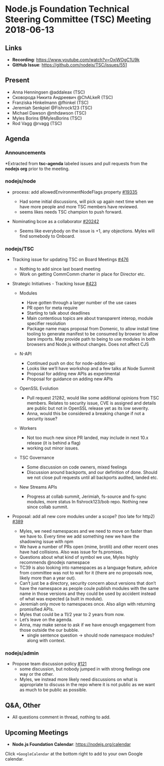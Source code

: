 # Node.js Foundation Technical Steering Committee (TSC) Meeting 2018-06-13

## Links

* **Recording**:  <https://www.youtube.com/watch?v=OxjWOgC1U9k>
* **GitHub Issue**: <https://github.com/nodejs/TSC/issues/551>

## Present

* Anna Henningsen @addaleax (TSC)
* Сковорода Никита Андреевич @ChALkeR (TSC)
* Franziska Hinkelmann @fhinkel (TSC)
* Jeremiah Senkpiel @Fishrock123 (TSC)
* Michael Dawson @mhdawson (TSC)
* Myles Borins @MylesBorins (TSC)
* Rod Vagg @rvagg (TSC)

## Agenda

### Announcements

*Extracted from **tsc-agenda** labeled issues and pull requests from the **nodejs org** prior to the meeting.

### nodejs/node

* process: add allowedEnvironmentNodeFlags property [#19335](https://github.com/nodejs/node/pull/19335)
  * Had some initial discussions, will pick up again next time when we have more
    people and more TSC members have reviewed.
  * seems likes needs TSC champion to push forward.

* Nominating bcoe as a collaborator [#20242](https://github.com/nodejs/node/issues/20242)
  * Seems like everybody on the issue is +1, any objections.  Myles will find somebody to
    Onboard.

### nodejs/TSC

* Tracking issue for updating TSC on Board Meetings [#476](https://github.com/nodejs/TSC/issues/476)
  * Nothing to add since last board meeting
  * Work on getting CommComm charter in place for Director etc.

* Strategic Initiatives - Tracking Issue [#423](https://github.com/nodejs/TSC/issues/423)
  * Modules
    * Have gotten through a larger number of the use cases
    * PR open for meta require
    * Starting to talk about deadlines
    * Main contentious topics are about transparent interop, module specifier resolution
    * Package name maps proposal from Domenic, to allow install time tooling to generate
      manifest to be consumed by browser to allow bare imports.  May provide path to being
      to use modules in both browsers and Node.js without changes. Does not affect CJS

  * N-API
    * Continued push on doc for node-addon-api
    * Looks like we’ll have workshop and a few talks at Node Summit
    * Proposal for adding new APIs as experimental
    * Proposal for guidance on adding new APIs

  * OpenSSL Evolution
    * Pull request 21282, would like some additional opinions from TSC members. Relates to security issue,
      CVE is assigned and details are public but not in OpenSSL release yet as its low severity.
    * Anna, would this be considered a breaking change if not a security issue?

  * Workers
    * Not too much new since PR landed, may include in next 10.x release (it is behind a flag)
    * working out minor issues.

  * TSC Governance
    * Some discussion on code owners, mixed feelings
    * Discussion around backports, and our definition of done.  Should we not close
      pull requests until all backports audited, landed etc.

  * New Streams APIs
    * Progress at collab summit, Jerimiah, fs-source and fs-sync modules, more status
      In fishrock123/bob repo.   Nothing new since collab summit.

* Proposal: add all new core modules under a scope? (too late for http2) [#389](https://github.com/nodejs/TSC/issues/389)
  * Myles, we need namespaces and we need to move on faster than we have to. Every
    time we add something new we have the shadowing issue with npm
  * We have a number of PRs open (mime, brotili) and other recent ones have had
    collisions.  Also was issue for fs.promises.
  * Questions about what kind of symbol we use, Myles highly recommends @nodejs
    namespace
  * TC39 is also looking into namespaces as a language feature, advice from committee was
    not to wait for it (there are no proposals now, likely more than a year out).
  * Can’t just be a directory, security concern about versions that don’t have the namespace as
    people coule publish modules with the same name in those versions and they could be used
    by accident instead of what was expected (a built in module).
  * Jeremiah only move to namespaces once.  Also align with returning promisified APIs.
  * Myles that could be a 11/2 year to 2 years from now.
  * Let’s leave on the agenda.
  * Anna, may make sense to ask if we have enough engagement from those outside the our
    bubble.
    * single sentence question -> should node namespace modules? along with context.

### nodejs/admin

* Propose team discussion policy [#121](https://github.com/nodejs/admin/pull/121)
  * some discussion, but nobody jumped in with strong feelings one way or the other.
  * Myles, we instead more likely need discussions on what is appropriate to discuss in the
    repo where it is not public as we want as much to be public as possible.

## Q&A, Other

* All questions comment in thread, nothing to add.

## Upcoming Meetings

* **Node.js Foundation Calendar**: <https://nodejs.org/calendar>

Click `+GoogleCalendar` at the bottom right to add to your own Google calendar.

